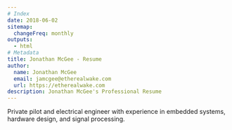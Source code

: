 ```yaml
---
# Index
date: 2018-06-02
sitemap:
  changeFreq: monthly
outputs:
  - html
# Metadata
title: Jonathan McGee - Resume
author:
  name: Jonathan McGee
  email: jamcgee@etherealwake.com
  url: https://etherealwake.com
description: Jonathan McGee's Professional Resume
---
```


Private pilot and electrical engineer with experience in embedded systems, hardware design, and signal processing.
